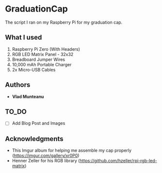 # GraduationCap

The script I ran on my Raspberry Pi for my graduation cap. 

## What I used
1. Raspberry Pi Zero (With Headers) 
2. RGB LED Matrix Panel - 32x32
3. Breadboard Jumper Wires
4. 10,000 mAh Portable Charger
5. 2x Micro-USB Cables

## Authors

* **Vlad Munteanu**

## TO_DO 
- [ ] Add Blog Post and Images


## Acknowledgments

* This Imgur album for helping me assemble my cap properly (https://imgur.com/gallery/xr0P0) 
* Henner Zeller for his RGB library (https://github.com/hzeller/rpi-rgb-led-matrix)
